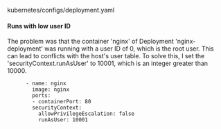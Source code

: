 kubernetes/configs/deployment.yaml

#### Runs with low user ID

The problem was that the container 'nginx' of Deployment 'nginx-deployment' was running with a user ID of 0, which is the root user. This can lead to conflicts with the host's user table. To solve this, I set the 'securityContext.runAsUser' to 10001, which is an integer greater than 10000.

```suggestion
      - name: nginx
        image: nginx
        ports:
        - containerPort: 80
        securityContext:
          allowPrivilegeEscalation: false
          runAsUser: 10001
```